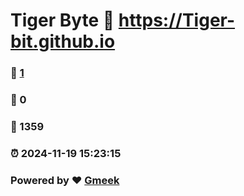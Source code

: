 # Tiger Byte :link: https://Tiger-bit.github.io 
### :page_facing_up: [1](https://Tiger-bit.github.io/tag.html) 
### :speech_balloon: 0 
### :hibiscus: 1359 
### :alarm_clock: 2024-11-19 15:23:15 
### Powered by :heart: [Gmeek](https://github.com/Meekdai/Gmeek)
